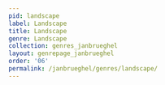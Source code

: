 ```yaml
---
pid: landscape
label: Landscape
title: Landscape
genre: Landscape
collection: genres_janbrueghel
layout: genrepage_janbrueghel
order: '06'
permalink: /janbrueghel/genres/landscape/
---
```

